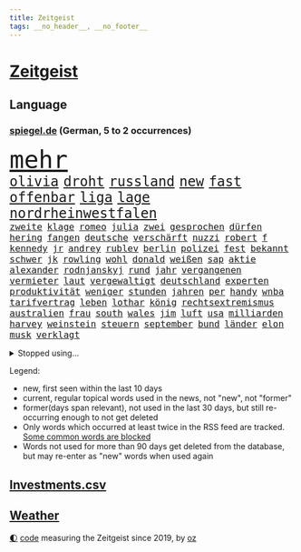```yaml
---
title: Zeitgeist
tags: __no_header__, __no_footer__
---
```


# [Zeitgeist](https://oliz.io/zeitgeist/)

## Language

<h3><a href="https://www.spiegel.de" target="_blank">spiegel.de</a> (German, 5 to 2 occurrences)</h3>
<p style="font-family:monospace">
<span style="font-size:32pt"><a href="news_links.html#mehr" class="current">mehr</a></span>
<br>
<span style="font-size:18pt"><a href="news_links.html#olivia" class="current">olivia</a></span>
<span style="font-size:18pt"><a href="news_links.html#droht" class="current">droht</a></span>
<span style="font-size:18pt"><a href="news_links.html#russland" class="current">russland</a></span>
<span style="font-size:18pt"><a href="news_links.html#new" class="current">new</a></span>
<span style="font-size:18pt"><a href="news_links.html#fast" class="current">fast</a></span>
<span style="font-size:18pt"><a href="news_links.html#offenbar" class="current">offenbar</a></span>
<span style="font-size:18pt"><a href="news_links.html#liga" class="current">liga</a></span>
<span style="font-size:18pt"><a href="news_links.html#lage" class="current">lage</a></span>
<span style="font-size:18pt"><a href="news_links.html#nordrheinwestfalen" class="current">nordrheinwestfalen</a></span>
<br>
<span style="font-size:12pt"><a href="news_links.html#zweite" class="current">zweite</a></span>
<span style="font-size:12pt"><a href="news_links.html#klage" class="current">klage</a></span>
<span style="font-size:12pt"><a href="news_links.html#romeo" class="new">romeo</a></span>
<span style="font-size:12pt"><a href="news_links.html#julia" class="current">julia</a></span>
<span style="font-size:12pt"><a href="news_links.html#zwei" class="current">zwei</a></span>
<span style="font-size:12pt"><a href="news_links.html#gesprochen" class="current">gesprochen</a></span>
<span style="font-size:12pt"><a href="news_links.html#dürfen" class="current">dürfen</a></span>
<span style="font-size:12pt"><a href="news_links.html#hering" class="current">hering</a></span>
<span style="font-size:12pt"><a href="news_links.html#fangen" class="current">fangen</a></span>
<span style="font-size:12pt"><a href="news_links.html#deutsche" class="current">deutsche</a></span>
<span style="font-size:12pt"><a href="news_links.html#verschärft" class="current">verschärft</a></span>
<span style="font-size:12pt"><a href="news_links.html#nuzzi" class="current">nuzzi</a></span>
<span style="font-size:12pt"><a href="news_links.html#robert" class="current">robert</a></span>
<span style="font-size:12pt"><a href="news_links.html#f" class="current">f</a></span>
<span style="font-size:12pt"><a href="news_links.html#kennedy" class="current">kennedy</a></span>
<span style="font-size:12pt"><a href="news_links.html#jr" class="current">jr</a></span>
<span style="font-size:12pt"><a href="news_links.html#andrey" class="new">andrey</a></span>
<span style="font-size:12pt"><a href="news_links.html#rublev" class="new">rublev</a></span>
<span style="font-size:12pt"><a href="news_links.html#berlin" class="current">berlin</a></span>
<span style="font-size:12pt"><a href="news_links.html#polizei" class="current">polizei</a></span>
<span style="font-size:12pt"><a href="news_links.html#fest" class="current">fest</a></span>
<span style="font-size:12pt"><a href="news_links.html#bekannt" class="current">bekannt</a></span>
<span style="font-size:12pt"><a href="news_links.html#schwer" class="current">schwer</a></span>
<span style="font-size:12pt"><a href="news_links.html#jk" class="new">jk</a></span>
<span style="font-size:12pt"><a href="news_links.html#rowling" class="new">rowling</a></span>
<span style="font-size:12pt"><a href="news_links.html#wohl" class="current">wohl</a></span>
<span style="font-size:12pt"><a href="news_links.html#donald" class="current">donald</a></span>
<span style="font-size:12pt"><a href="news_links.html#weißen" class="current">weißen</a></span>
<span style="font-size:12pt"><a href="news_links.html#sap" class="current">sap</a></span>
<span style="font-size:12pt"><a href="news_links.html#aktie" class="current">aktie</a></span>
<span style="font-size:12pt"><a href="news_links.html#alexander" class="current">alexander</a></span>
<span style="font-size:12pt"><a href="news_links.html#rodnjanskyj" class="new">rodnjanskyj</a></span>
<span style="font-size:12pt"><a href="news_links.html#rund" class="current">rund</a></span>
<span style="font-size:12pt"><a href="news_links.html#jahr" class="current">jahr</a></span>
<span style="font-size:12pt"><a href="news_links.html#vergangenen" class="current">vergangenen</a></span>
<span style="font-size:12pt"><a href="news_links.html#vermieter" class="new">vermieter</a></span>
<span style="font-size:12pt"><a href="news_links.html#laut" class="current">laut</a></span>
<span style="font-size:12pt"><a href="news_links.html#vergewaltigt" class="current">vergewaltigt</a></span>
<span style="font-size:12pt"><a href="news_links.html#deutschland" class="current">deutschland</a></span>
<span style="font-size:12pt"><a href="news_links.html#experten" class="current">experten</a></span>
<span style="font-size:12pt"><a href="news_links.html#produktivität" class="new">produktivität</a></span>
<span style="font-size:12pt"><a href="news_links.html#weniger" class="current">weniger</a></span>
<span style="font-size:12pt"><a href="news_links.html#stunden" class="current">stunden</a></span>
<span style="font-size:12pt"><a href="news_links.html#jahren" class="current">jahren</a></span>
<span style="font-size:12pt"><a href="news_links.html#per" class="current">per</a></span>
<span style="font-size:12pt"><a href="news_links.html#handy" class="current">handy</a></span>
<span style="font-size:12pt"><a href="news_links.html#wnba" class="current">wnba</a></span>
<span style="font-size:12pt"><a href="news_links.html#tarifvertrag" class="current">tarifvertrag</a></span>
<span style="font-size:12pt"><a href="news_links.html#leben" class="current">leben</a></span>
<span style="font-size:12pt"><a href="news_links.html#lothar" class="current">lothar</a></span>
<span style="font-size:12pt"><a href="news_links.html#könig" class="current">könig</a></span>
<span style="font-size:12pt"><a href="news_links.html#rechtsextremismus" class="current">rechtsextremismus</a></span>
<span style="font-size:12pt"><a href="news_links.html#australien" class="current">australien</a></span>
<span style="font-size:12pt"><a href="news_links.html#frau" class="current">frau</a></span>
<span style="font-size:12pt"><a href="news_links.html#south" class="current">south</a></span>
<span style="font-size:12pt"><a href="news_links.html#wales" class="current">wales</a></span>
<span style="font-size:12pt"><a href="news_links.html#jim" class="current">jim</a></span>
<span style="font-size:12pt"><a href="news_links.html#luft" class="current">luft</a></span>
<span style="font-size:12pt"><a href="news_links.html#usa" class="current">usa</a></span>
<span style="font-size:12pt"><a href="news_links.html#milliarden" class="current">milliarden</a></span>
<span style="font-size:12pt"><a href="news_links.html#harvey" class="current">harvey</a></span>
<span style="font-size:12pt"><a href="news_links.html#weinstein" class="new">weinstein</a></span>
<span style="font-size:12pt"><a href="news_links.html#steuern" class="current">steuern</a></span>
<span style="font-size:12pt"><a href="news_links.html#september" class="current">september</a></span>
<span style="font-size:12pt"><a href="news_links.html#bund" class="current">bund</a></span>
<span style="font-size:12pt"><a href="news_links.html#länder" class="current">länder</a></span>
<span style="font-size:12pt"><a href="news_links.html#elon" class="current">elon</a></span>
<span style="font-size:12pt"><a href="news_links.html#musk" class="current">musk</a></span>
<span style="font-size:12pt"><a href="news_links.html#verklagt" class="current">verklagt</a></span>
</p>
<details>
<summary>Stopped using...</summary>
<p class="former" style="font-size:12pt">
leisten(1462) auftakt(1461) bitte(1460) entgegen(1460) tatverdächtige(1460) aufgeben(1459) bundespolizei(1459) historiker(1459) monatelang(1459) niveau(1459) ehefrau(1458) einstieg(1458) verfolgen(1458) vierte(1458) warentest(1458) beweisen(1457) gebaut(1457) gehalt(1457) klein(1457) menge(1457) schalke(1457) schatten(1457) abstimmen(1456) boot(1456) gestoßen(1456) urlaub(1456) verpassen(1456) gehalten(1455) pflege(1455) portugal(1455) treffer(1455) wehren(1455) afrika(1454) angeklagter(1454) becker(1454) cristiano(1454) ronaldo(1454) babys(1453) fließt(1453) lag(1453) myanmar(1453) polizeieinsatz(1453) tschechien(1453) wechselt(1453) angekommen(1452) stoppt(1452) teilte(1452) abstimmung(1451) bahnhof(1451) einigung(1451) fielen(1451) plädiert(1451) üben(1451) landesregierung(1450) regt(1450) scheiterte(1450) sinken(1450) wahrheit(1450) weltweiten(1450) 10000(1449) emmanuel(1449) nahmen(1449) reißt(1449) unterricht(1449) anbieter(1448) i(1448) innenministerium(1448) feuerwehrleute(1447) finanziell(1447) freie(1447) größter(1447) forderung(1446) roten(1446) nahezu(1445) voraus(1445) abgebrochen(1444) offiziellen(1444) spekuliert(1444) wochenlang(1444) illegal(1443) schaffte(1443) brite(1442) 3(1441) distanziert(1441) wies(1441) büro(1440) gekauft(1440) drängen(1439) harten(1438) william(1438) motiv(1437) verantwortung(1437) gold(1436) heftigen(1436) brechen(1435) bestmarke(1434) dran(1434) großem(1433) königin(1433) reduzieren(1433) schrecken(1433) pflicht(1432) hunger(1429) ähnlich(1428) gouverneur(1427) stört(1427) beweise(1426) automatisch(1425) syrer(1424) abstieg(1422) geborgen(1417) einblicke(1403) aktionen(1393) langem(1392) blinken(1391) marine(1388) last(1386) schiffe(1376) öffnet(1343) investor(1283) rumänien(1277) lediglich(1236) abgegeben(1233) tennisstar(1222) serbien(1215) ausbildung(1212) schwäche(1206) sammelt(1203) verbunden(1177) konzerns(1156) gestern(1144) immobilien(1127) tiger(1109) vorfeld(1098) abkommen(1095) einschätzungen(1087) zentralen(1087) regierungschefin(1082) stern(1082) methode(1063) öffentlichrechtlichen(1022) bundesinnenministerin(1020) ben(1003) geplatzt(995) verschwinden(993) überwachung(989) spielern(985) 49(979) helikopter(979) fake(975) unwetter(960) spiegeltitelstory(953) typ(931) kriegsverbrechen(926) günstiger(917) fußballerinnen(912) crew(908) handys(900) durchsuchen(896) heiß(893) mordfall(874) prinzessin(872) sylt(871) dänischen(864) kaffee(847) lena(836) fahrgäste(831) erdbeben(820) entfernen(819) rettungsaktion(815) olympiasieger(814) ähnlichen(810) zivile(797) island(796) protestbewegung(792) offizielle(788) vizekanzler(787) streiks(784) hände(781) verfassungsgericht(761) branchen(741) eingriff(741) irland(735) besatzung(729) zweifeln(728) indonesien(720) abbruch(715) beerdigt(704) kritisierten(695) abgeben(694) redet(691) gast(676) lauter(675) 47(672) kulturkampf(655) legendäre(654) gegründet(647) fahnder(641) sachsens(631) demonstriert(630) herstellers(627) c(626) republikanische(622) chatgpt(615) startups(615) leon(612) nötigung(611) rechtsaußen(611) gravierende(608) kläger(606) 5000(605) freiwillige(605) geständnis(597) diesjährigen(582) rivalen(582) hamilton(581) lewis(581) spiegelreport(580) höhepunkt(572) hinweg(570) dominieren(569) kreuz(565) asylpolitik(556) behaupten(546) geisel(545) bekämpfung(534) lina(534) experiment(530) urlauber(528) court(525) massenhaft(524) auffällig(519) diebstahl(511) florenz(509) rechter(508) terrorismus(504) prime(497) absurd(493) achtjährige(492) fürth(488) cool(487) budget(485) sandra(483) älterer(477) drückt(468) weile(468) auflösung(462) awards(462) ankunft(460) toronto(460) preiserhöhung(459) erderwärmung(455) massiver(455) travis(454) popstars(450) erweitert(448) verbreitung(448) victoria(448) ezb(444) todesfall(443) metropole(439) strenger(438) geflohen(437) kooperiert(436) service(435) sicherheitsmaßnahmen(433) ergebnissen(429) britney(428) spears(428) südkoreanische(418) verglichen(415) chancenlos(413) körperliche(412) brücken(409) sichergestellt(409) schach(404) jon(399) nachteile(395) phänomen(389) hymne(386) 99(385) attentäter(385) nszeit(385) 61(383) zurückhaltend(383) ai(379) getöteter(376) demokratischen(370) verdrängt(369) europaparlament(368) palästina(367) taxi(367) angehende(363) kundgebungen(363) unternehmens(363) 2035(362) haftbefehle(361) gravierenden(357) nächte(357) popkultur(356) sicherheitsvorkehrungen(355) streifenwagen(354) sitz(351) versagt(350) willkommen(348) erfindung(347) europameisterschaft(346) mancherorts(345) sofia(342) 1100(340) gefährlichsten(340) achtzigerjahre(339) mohammad(339) vulkanausbruch(336) eingedrungen(335) sicherheitsgründen(335) flensburg(333) kilo(333) raser(329) einführung(328) staatssekretärin(325) beyoncé(324) freitagmorgen(322) perry(322) 29jähriger(321) bären(321) kritischer(321) verschaffen(320) wisconsin(320) spiels(319) ausländer(318) geräten(315) gewicht(315) siegerin(314) staatsanwälte(314) geheimnisse(313) eingestürzten(312) stone(309) wählerinnen(308) haftstrafen(307) entspannung(305) islamische(302) nass(301) tourt(301) tausender(300) notlage(297) erfinder(296) flaggen(295) erfolgserlebnis(294) lernt(293) sharon(292) dorthin(291) gerufen(288) historischer(287) kriegsschiffe(287) verstößt(286) air(285) gerungen(285) usdollar(285) oma(282) politischer(282) iss(280) umfangreiche(280) verkünden(279) nicole(278) erholt(277) bezeichnete(275) luke(275) rammte(275) anwendung(272) belgorod(272) frustriert(271) aufgedeckt(268) onlineplattform(268) bevorzugen(266) briten(265) dave(263) landsleuten(263) wassermassen(263) 1980(260) spitzenpolitiker(260) baltimore(255) berühmteste(253) chrome(253) hungersnot(252) festhalten(249) direkten(248) erhöhte(248) matteo(247) bestürzt(244) merkels(242) hohem(239) hummels(239) mats(239) politischem(239) rechnungen(239) montagmorgen(238) rechtlichen(237) konzept(236) negativ(236) massenhaften(234) ampelstreit(233) alzheimer(231) einlösen(231) trainers(231) bronze(229) zustande(229) justin(228) meisterschaft(228) siegtreffer(228) swifts(228) zwölfjähriger(228) steuersenkungen(224) wohnmobil(224) oleksandr(223) falscher(222) superreichen(221) zentimeter(221) autofahrerin(219) günter(218) herausfinden(217) änderte(215) bear(214) falschinformationen(213) einfacher(212) schülerinnen(212) tvshow(212) vereitelt(211) djirsarai(210) silber(210) übertrieben(210) entlang(208) durchsuchung(207) major(207) zweitligisten(206) 35000(204) kamerafrau(204) runter(203) flugzeugbauer(202) spitzenkandidaten(201) plastik(199) panne(198) sainz(197) argumentierte(196) fluglinie(196) kassierte(196) enthüllen(195) fragwürdige(195) starliner(195) techmilliardär(195) boxer(194) mad(194) beeindruckende(192) eurofighter(192) rekonstruieren(192) sangen(192) schrank(192) jeff(191) kulissen(191) sudan(190) wade(190) 2029(189) fester(189) nominierten(189) reiht(189) amts(187) auswärtigen(187) josh(186) netzwerken(185) umbruch(185) ergreift(184) spannende(184) verläuft(184) bookingcom(183) bvbprofi(182) grauen(182) schwung(181) trümmer(181) katastrophenfall(180) afderfolg(179) dürre(176) se(176) elefanten(175) gerne(175) privatsphäre(175) milchstraße(174) polizistin(174) toren(174) benachbarten(173) eilish(173) toujours(173) erhärten(172) königlichen(172) entlassung(171) oberster(171) bayerischer(170) witz(170) zahlreicher(170) einschalten(169) revolutionswächter(169) vorfreude(168) außergewöhnliche(167) dj(167) halmich(167) regina(167) rekrutieren(167) unterschätzen(166) sauer(164) bejubelt(162) fahrenden(162) mclaren(162) provozieren(162) pérez(162) schmerzmittel(162) immobilie(161) norwegische(161) usgericht(161) akzeptieren(160) behindern(160) auswärtiges(159) kommentieren(158) morgan(158) überflutet(158) cannes(157) mücken(157) schwächt(157) gefangenenlager(156) rekordwert(156) hauskauf(155) linker(155) publikums(155) ideal(154) spiegelspitzengespräch(154) stalking(154) beobachtung(153) beweist(153) kriselnden(153) tigermücke(152) bestritt(151) festnehmen(151) kundschaft(151) küssen(151) beschränkungen(150) döner(150) geldwäsche(150) hitlers(149) massensterben(149) präparierten(149) besuchte(148) europäischer(148) jeweiligen(148) annkatrin(147) beschimpfungen(147) jawort(145) unterhalten(145) entmutigen(144) meisterschaften(143) aufkommen(142) reichsbürgerprozess(142) eigenheim(141) bremerhaven(140) cybercrime(140) erzwingen(140) gelbe(140) heimatstadt(140) pionier(140) straftätern(140) verdachtsfall(140) chats(139) durchbrechen(139) populär(139) feier(138) geschwächte(138) papiere(138) amerikanerin(137) rasmus(137) wartezeiten(137) anschlagspläne(136) buhlt(136) heinz(136) outfit(136) verschleppte(135) elend(134) marschieren(134) tenniskarriere(134) versetzen(134) ausgesagt(133) gehackt(133) niemandem(133) krimi(132) tshirt(132) unmittelbarer(132) bon(131) datenschutz(131) handele(131) jovi(131) lokalen(130) privat(130) schleudert(130) bezweifeln(129) esther(129) griechische(129) weigert(129) nachrichtenagentur(128) emaus(127) gallant(127) plünderungen(127) regnen(127) ukrainischem(127) unsinn(127) verschwörungsmythen(126) yoav(126) meisterin(125) aufgestiegen(124) basketballliga(124) spekulieren(124) deklassiert(123) milieu(122) quatsch(122) rettungsteams(122) nhl(121) volkswirtschaft(121) ereignisse(120) gewaltsamen(120) hampshire(117) kinshasa(117) ordnete(117) typen(117) angelique(116) ausschließlich(116) fußballlegende(116) gabe(116) gigi(116) kerber(116) einsam(115) l’amour(115) usbotschafterin(115) anhaltenden(114) buchsteiner(114) somalia(114) einseitig(113) geschäftsmann(113) koalitionen(113) natoostflanke(113) schutzsuchenden(113) surfer(113) bundesligaaufsteiger(112) flüchteten(112) funk(111) josé(111) kreative(111) damalige(110) fernseher(110) ortschaft(110) urlaubsziel(110) vergaß(110) youtuber(110) 2002(109) spieß(109) weltstars(109) bowl(108) gebrochene(108) jederzeit(108) schutt(108) woanders(108) sponsor(107) berührt(106) modi(106) redaktion(106) todestag(106) urteile(106) fremdelt(105) indonesischen(105) schiefgehen(105) aufwendigen(104) want(104) wettkämpfen(104) gehör(103) organisierter(103) bewährung(102) moderierte(102) wars(102) aufgewachsen(101) gefälschten(101) mitternacht(101) cruise(100) daddy(100) zahlte(100) zugänglich(99) eingespielt(98) gemeinnützige(98) sichtbar(98) extremen(97) örtliche(97) 27jähriger(96) maskottchen(96) fördergelder(95) peinlich(95) psychotherapeut(95) schwarzarbeit(95) zeichnen(95) 25jährigen(94) guirassy(93) serhou(93) verkleidet(92) stromausfällen(91) usbekistan(91) zulassung(91) ansiedlung(90) beieinander(90) erschöpft(90) rossi(90) schiffs(90) vollgas(90) wetterextreme(90) aufzuhalten(89) döring(89) financial(89) palästinensers(89) prügelei(89) spieltagen(89) südkoreanischer(89) wegstecken(89) inspiration(88) migrantinnen(88) raumfahrtsparte(88) vergewaltiger(88) ökosystem(88) überzeugte(88) gleichstellung(87) kkr(87) usautobauer(87) verfügbar(87) abgesperrt(86) erdgeschichte(86) eustrafzöllen(86) renten(86) sozialpolitik(86) timberlake(86) waldbrände(86) weiwei(86) ausschüsse(85) berlinkreuzberg(85) plump(85) sandbank(85) schleppen(85) ausländischen(84) gewaltsame(84) gulasch(84) jacksons(84) passantin(84) posiert(84) simbabwe(84) starkem(84) wassertemperatur(84) welthits(84) östliche(84) raststätte(83) schmiedet(83) vorherigen(83) militärhistorischen(82) fallzahlen(81) kinderarmut(81) mitgemacht(81) schalteten(81) aufsehenerregenden(80) einträchtig(80) liberaler(80) ran(80) spielzug(80) georgier(79) gespaltenes(79) gruppenphase(79) stiehlt(79) tritten(79) wettbewerbsfähig(79) einmalige(78) grundsicherung(78) kater(78) kongressabgeordnete(78) mittlere(78) monatlichen(78) usamerikanischen(78) fernsehübertragung(77) gesichert(77) moniert(77) pfister(77) rennende(77) subtile(77) ungeahnte(77) versinken(77) auftrieb(76) avm(76) banksy(76) beunruhigenden(76) verbracht(76) auftritts(75) burnout(75) coverfoto(75) harmonie(75) siebte(75) waggon(75) 25000(74) eingeklemmt(74) endlosen(74) musikalisch(74) radsports(74) rustprozess(74) sympathien(74) westerns(74) kapazitäten(73) rettungseinsatz(73) todesangst(73) badewanne(72) kindergeld(72) melbourne(72) schlusslicht(72) stimmenfang(72) anlegern(71) gazakrieges(71) geschasste(71) mobilisieren(71) tragischem(71) transport(71) türkischem(71) wappnet(71) frisches(70) kanzlerkandidatur(70) schulgebäude(70) bands(69) behauptete(69) freud(69) gegensatz(69) hinüber(69) kramer(69) melania(69) pannenserie(69) verhandlungslösung(69) buckelwal(68) damm(68) ertrinkt(68) fahnenflucht(68) gräben(68) korrektheit(68) küsst(68) landesweite(68) verschärften(68) attentatsversuch(67) elbe(67) erforschen(67) erschießt(67) fritz(67) lockt(67) postete(67) pulverisiert(67) theorie(67) brasilianerin(66) darwin(66) davie(66) findige(66) gesundheitliche(66) hose(66) kriegt(66) selke(66) tanzte(66) verpflichtung(66) vollbringen(66) 131(65) drohenden(65) erklärungsnot(65) honorar(65) 6000(64) attentäters(64) attraktive(64) drehen(64) entsprechende(64) erwürgt(64) geklettert(64) haar(64) personalie(64) secretserviceagenten(64) sprengstoff(64) eriksson(63) masche(63) pegelstand(63) svengöran(63) dnaanalysen(62) gerhardt(62) großhandel(62) großhandelspreise(62) rechtmäßigkeit(62) symbole(62) aziz(61) einjähriger(61) emmyawards(61) emmys(61) nachfahren(61) waffenbesitz(61) brettern(60) erfand(60) juristen(60) angespült(59) finger(59) indizien(59) jet(59) komplizierte(59) regionalen(59) sicherstellen(59) umlaufbahn(59) weitreichender(59) werft(59) 1900(58) aggressive(58) geheime(58) geoengineering(58) piastri(58) unbeliebten(58) usraketen(58) wischen(58) altem(57) belächelt(57) einladen(57) exwrestler(57) mitbestimmt(57) musikalische(57) nickel(57) tätowieren(57) verschickte(57) begehrten(56) durchsuchten(56) exfrau(56) abrupt(55) auswirkt(55) belege(55) idole(55) irantreue(55) radikalere(55) vandalismus(55) galgen(54) messner(54) privatwirtschaft(54) einzunehmen(53) erkennungszeichen(53) führungsriege(53) hilflose(53) privatautos(53) tempelberg(53) betrugs(52) boeingchef(52) halbjahr(52) karre(52) mutprobe(52) ortberg(52) eisbär(51) eisbären(51) karim(51) knallige(51) schießerei(51) vergewaltigungsfall(51) bekanntgabe(50) coronaimpfstoff(50) geknackt(50) hochgefahren(50) koordinierte(50) parade(50) zerwürfnis(50) fahrerin(49) misshandlung(49) präsidentschaftswahlen(49) stell(49) asteroid(48) dax(48) geschlecht(48) skulptur(48) watergate(48) edwards(47) exbbcmoderator(47) huw(47) obdachlosigkeit(47) opferangehörigen(47) pianist(47) traten(47) wettbewerbe(47) wonach(47) astronomie(46) ausreise(46) autokrat(46) olympisch(46) schlimmen(46) schrägen(46) skelett(46) echauffiert(45) erben(45) kinderarzt(45) besorgte(44) bizarre(44) fußwege(44) khan(44) leitindex(44) linienbus(44) pool(44) tirade(44) colin(43) cybermobbing(43) drogenhändler(43) farrell(43) mogadischu(43) ausgetauscht(42) bekennerschreiben(42) beschmiert(42) gästehaus(42) kenne(42) plattformen(42) rekrutiert(42) benutzte(41) drohender(41) filialen(41) häufigste(41) mähne(41) nordirland(41) zentralrat(41) zwergflusspferd(41) aufgebraucht(40) fahrerflucht(40) haschisch(40) hinderte(40) achterbahn(39) explizit(39) militanten(39) rotherham(39) entsenden(38) ohren(38) olympischer(38) überraschen(38) afdpolitikerin(37) explodieren(37) il(37) wohnsitz(37) überrumpelt(37) abgesetzt(36) einzusetzen(36) eventuell(36) gesunden(36) kotzen(36) köche(36) messerattacken(36) spielplatz(36) streetartkünstlers(36) teilnehmenden(36) verlesen(36) verstrickt(36) berger(35) empfehlung(35) henseleit(35) kloster(35) tournee(35) traditionsklub(35) wahlempfehlung(35) beklagte(34) depot(34) entlohnt(34) kiforscher(34) lukrative(34) rohstoffen(34) schlussphase(34) überlastet(34) kolkata(33) rechtspartei(33) streichung(33) butch(32) geheimdienstes(32) keinerlei(32) ministers(32) neunten(32) suni(32) wilmore(32) bescherten(31) design(31) eukommissar(31) leserwettbewerb(31) mathematik(31) nordstreamsaboteur(31) 55(30) boote(30) dfbtorhüter(30) kaserne(30) mobilisiert(30) motorradfahrer(30) mpox(30) mpoxvirus(30) polizeikräfte(30) richterinnen(30) unerfahrene(30) 320000(29) adrenalin(29) brandbekämpfung(29) bundesweiter(29) hilfsgelder(29) mutationen(29) obduktionsbericht(29) oprah(29) steil(29) winfrey(29) bewirbt(28) cuxhaven(28) dihk(28) nordseeinsel(28) schaulustige(28) up(28) ausweitung(27) breton(27) börner(27) intensivstation(27) jegliche(27) karsten(27) misslang(27) polio(27) revision(27) spektakulärer(27) thierry(27) unglücksnacht(27) vollstreckt(27) winzer(27) bezeichnen(26) baku(25) betäubte(25) bombendrohungen(25) flutwelle(25) heidi(25) klum(25) komplexe(25) magische(25) schicksalswahl(25) angedeutet(24) gestiegene(24) speziellen(24) ten(24) teuersten(24) vorgemacht(24) wolfsburger(24) 102(23) amini(23) freizeitpark(23) gebannt(23) jina(23) limit(23) mahsa(23) norwegens(23) vorteil(23) eilig(22) getarnte(22) guardian(22) recherchen(22) spezialtaucher(22) abc(21) feste(21) festgenommene(21) frauenhass(21) ingebrigtsen(21) lastminuteerfolg(21) verabreichte(21) bundesligarückkehr(20) emiraten(20) merz’(20) sardinien(20) berühmter(19) eishockey(19) fußballerin(19) sunset(19) weltmeisterteam(19) abschiebeflug(18) ausstand(18) februar(18) gewaltdelikte(18) kursiert(18) küsse(18) mittels(18) raubüberfall(18) seven(18) stimmzettel(18) trainerlegende(18) versteckte(17) your(17) abgesackt(16) babelsberg(16) klärung(16) lieferanten(16) messerattentat(16) regisseurin(16) spanienrundfahrt(16) zehnfache(16) geschwommen(15) polaris(15) polizeichef(15) rabatt(15) spacexmission(15) spiegelrecherchen(15) viertes(15) weltraumspaziergang(15) zerlegte(15) ansprechen(14) behinderung(14) extremschwimmen(14) i’m(14) miller(14) paralympische(14) prüfungen(14) alexandre(13) bundesrichter(13) eagles(13) gelangen(13) großmütter(13) konzerttickets(13) meseberg(13) moraes(13) nachlass(13) unterschrieben(13) berlinneukölln(12) bestritten(12) highway(12) jochen(12) leitbild(12) michaela(12) zurückweisungen(12) edmundo(11) ekelhaft(11) erschütternde(11) sperrminorität(11) tribünen(11)
</p>
</details>
<p>Legend:
<ul>
<li><span class="new">new</span>, first seen within the last 10 days</li>
<li><span class="current">current</span>, regular topical words used in the news, not "new", not "former"</li>
<li><span class="former">former(days span relevant)</span>, not used in the last 30 days, but still re-occurring enough to not get deleted</li>
<li>Only words which occurred at least twice in the RSS feed are tracked. <a href="language/filters.py">Some common words are blocked</a></li>
<li>Words not used for more than 90 days get deleted from the database, but may re-enter as "new" words when used again</li>
</ul>
</p>

## [Investments](investments.html)[.csv](investments.csv)

## [Weather](weather.html)

<footer>
<a href="javascript:toggleTheme()" class="nav">🌓</a>
<a href="https://github.com/ooz/zeitgeist">code</a> measuring the Zeitgeist since 2019, by <a href="https://oliz.io">oz</a>
</footer>
